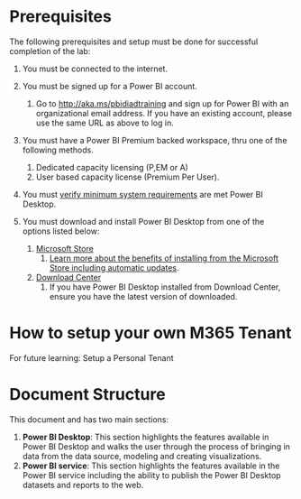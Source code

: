 
# Prerequisites
The following prerequisites and setup must be done for successful completion of the lab:
1. You must be connected to the internet.
1. You must be signed up for a Power BI account.
    1. Go to http://aka.ms/pbidiadtraining and sign up for Power BI with an organizational email address. If you have an existing account, please use the same URL as above to log in.
1. You must have a Power BI Premium backed workspace, thru one of the following methods.
    1. Dedicated capacity licensing (P,EM or A)
    1. User based capacity license (Premium Per User).
1. You must [verify minimum system requirements](https://docs.microsoft.com/power-bi/fundamentals/desktop-get-the-desktop#minimum-requirements) are met Power BI Desktop.

1. You must download and install Power BI Desktop from one of the options listed below:
    1. [Microsoft Store](https://aka.ms/pbidesktop)
        1. [Learn more about the benefits of installing from the Microsoft Store including automatic updates](https://docs.microsoft.com/power-bi/fundamentals/desktop-get-the-desktop#install-as-an-app-from-the-microsoft-store).
    1. [Download Center](https://www.microsoft.com/en-us/download/details.aspx?id=58494)
        1. If you have Power BI Desktop installed from Download Center, ensure you have the latest version of downloaded.

# How to setup your own M365 Tenant
For future learning: Setup a Personal Tenant

# Document Structure

This document and has two main sections:
1. **Power BI Desktop**: This section highlights the features available in Power BI Desktop and walks the user through the process of bringing in data from the data source, modeling and creating visualizations.
1. **Power BI service**: This section highlights the features available in the Power BI service including the ability to publish the Power BI Desktop datasets and reports to the web.